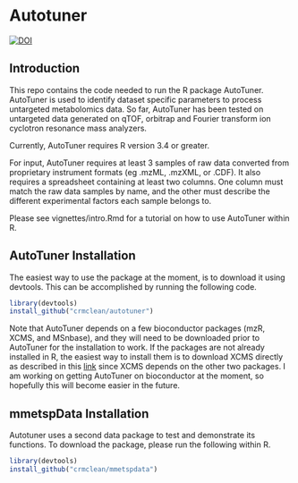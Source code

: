 # Autotuner

[![DOI](https://zenodo.org/badge/DOI/10.5281/zenodo.3270590.svg)](https://doi.org/10.5281/zenodo.3270590)

## Introduction

This repo contains the code needed to run the R package AutoTuner. AutoTuner is used to identify dataset specific parameters to process untargeted metabolomics data. So far, AutoTuner has been tested on untargeted data generated on qTOF, orbitrap and Fourier transform ion cyclotron resonance mass analyzers. 

Currently, AutoTuner requires R version 3.4 or greater. 

For input, AutoTuner requires at least 3 samples of raw data converted from proprietary instrument formats (eg .mzML, .mzXML, or .CDF). It also requires a spreadsheet containing at least two columns. One column must match the raw data samples by name, and the other must describe the different experimental factors each sample belongs to. 

Please see vignettes/intro.Rmd for a tutorial on how to use AutoTuner within R. 

## AutoTuner Installation

The easiest way to use the package at the moment, is to download it using devtools. This can be accomplished by running the following code. 

```r
library(devtools)
install_github("crmclean/autotuner")
```

Note that AutoTuner depends on a few bioconductor packages (mzR, XCMS, and MSnbase), and they will need to be downloaded prior to AutoTuner for the installation to work. If the packages are not already installed in R, the easiest way to install them is to download XCMS directly as described in this [link](https://bioconductor.org/packages/release/bioc/html/xcms.html) since XCMS depends on the other two packages. I am working on getting AutoTuner on bioconductor at the moment, so hopefully this will become easier in the future. 

## mmetspData Installation 

Autotuner uses a second data package to test and demonstrate its functions. To download the package, please run the following within R.

```r
library(devtools)
install_github("crmclean/mmetspdata")
```

